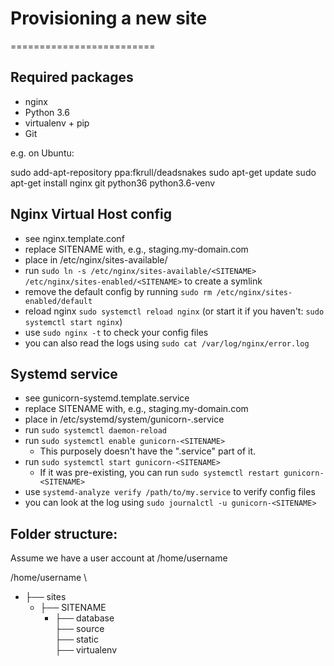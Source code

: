 # Provisioning a new site
=========================

## Required packages

* nginx
* Python 3.6
* virtualenv + pip
* Git

e.g. on Ubuntu:

sudo add-apt-repository ppa:fkrull/deadsnakes
    sudo apt-get update
    sudo apt-get install nginx git python36 python3.6-venv

## Nginx Virtual Host config

* see nginx.template.conf
* replace SITENAME with, e.g., staging.my-domain.com
* place in /etc/nginx/sites-available/<SITENAME>
* run `sudo ln -s /etc/nginx/sites-available/<SITENAME> /etc/nginx/sites-enabled/<SITENAME>` to create a symlink
* remove the default config by running `sudo rm /etc/nginx/sites-enabled/default`
* reload nginx `sudo systemctl reload nginx` (or start it if you haven't: `sudo systemctl start nginx`)
* use `sudo nginx -t` to check your config files
* you can also read the logs using `sudo cat /var/log/nginx/error.log`

## Systemd service

* see gunicorn-systemd.template.service
* replace SITENAME with, e.g., staging.my-domain.com
* place in /etc/systemd/system/gunicorn-<SITENAME>.service
* run `sudo systemctl daemon-reload`
* run `sudo systemctl enable gunicorn-<SITENAME>`
  * This purposely doesn't have the ".service" part of it.
* run `sudo systemctl start gunicorn-<SITENAME>`
  * If it was pre-existing, you can run `sudo systemctl restart gunicorn-<SITENAME>` 
* use `systemd-analyze verify /path/to/my.service` to verify config files
* you can look at the log using `sudo journalctl -u gunicorn-<SITENAME>`

## Folder structure:
Assume we have a user account at /home/username

/home/username \
* ├── sites 
  *  ├── SITENAME 
     *    ├── database \
         ├── source \
         ├── static \
         ├── virtualenv